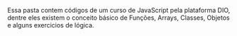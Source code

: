 Essa pasta contem códigos de um curso de JavaScript pela plataforma DIO, dentre eles existem o conceito básico de Funções, Arrays, Classes, Objetos e alguns exercicios de lógica.
